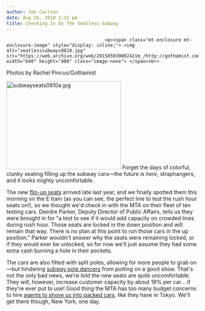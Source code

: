 ```yaml
---
author: Jen Carlson
date: Aug 16, 2010 1:32 pm
title: Checking In On The Seatless Subway
---
```


	
										<p><span class="mt-enclosure mt-enclosure-image" style="display: inline;"> <img alt="seatlesssubways0810.jpg" src="https://web.archive.org/web/20150503000242im_/http://gothamist.com/attachments/arts_jen/seatlesssubways0810.jpg" width="640" height="480" class="image-none"> </span><br>
<span class="photo_caption">Photos by Rachel Pincus/Gothamist</span></p>

<p><span class="mt-enclosure mt-enclosure-image" style="display: inline;"> <img alt="subwayseats0810a.jpg" src="https://web.archive.org/web/20150503000242im_/http://gothamist.com/attachments/arts_jen/subwayseats0810a.jpg" width="300" height="231" class="image-right"> </span>Forget the days of colorful, clunky seating filling up the subway cars&#x2014;the future <em>is here</em>, straphangers, and it looks mighty uncomfortable. </p>

<p>The new <a href="https://web.archive.org/web/20150503000242/http://gothamist.com/2008/08/02/are_seatless_subways_in_our_future.php">flip-up seats</a> arrived late last year, and we finally spotted them this morning on the E train (as you can see, the perfect line to test the rush hour seats on!), so we thought we&apos;d check in with the MTA on their fleet of ten testing cars. Deirdre Parker, Deputy Director of Public Affairs, tells us they were brought in for &quot;a test to see if it would add capacity on crowded lines during rush hour. Those seats are locked in the down position and will remain that way. There is no plan at this point to run those cars in the up position.&quot; Parker wouldn&apos;t answer why the seats were remaining locked, or if they would ever be unlocked, so for now we&apos;ll just assume they had some extra cash burning a hole in their pockets.</p>

<p>The cars are also fitted with split poles, allowing for more people to grab on&#x2014;but hindering <a href="https://web.archive.org/web/20150503000242/http://gothamist.com/2010/04/22/subway_pole_dancers_get_big_break.php">subway pole dancers</a> from putting on a good show. That&apos;s not the only bad news, we&apos;re told the new seats are quite uncomfortable. They <em>will</em>, however, increase customer capacity by about 19% per car... if they&apos;re ever put to use! Good thing the MTA has too many budget concerns to hire <a href="https://web.archive.org/web/20150503000242/http://www.youtube.com/watch?v=b0A9-oUoMug">agents to shove us into packed cars</a>, like they have in Tokyo. We&apos;ll get there though, New York, one day.</p>					
										
									
				